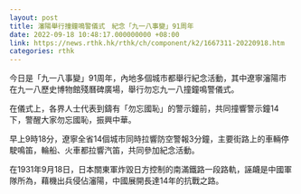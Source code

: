 ```yaml
---
layout: post
title: 瀋陽舉行撞鐘鳴警儀式　紀念「九一八事變」91周年
date: 2022-09-18 10:48:17.000000000 +08:00
link: https://news.rthk.hk/rthk/ch/component/k2/1667311-20220918.htm
categories: rthk
---
```


今日是「九一八事變」91周年，內地多個城市都舉行紀念活動，其中遼寧瀋陽市在九一八歷史博物館殘曆碑廣場，舉行勿忘九一八撞鐘鳴警儀式。

在儀式上，各界人士代表到鑄有「勿忘國恥」的警示鐘前，共同撞響警示鐘14下，警醒大家勿忘國恥，振興中華。

早上9時18分，遼寧全省14個城市同時拉響防空警報3分鐘，主要街路上的車輛停駛鳴笛，輪船、火車都拉響汽笛，共同參加紀念活動。

在1931年9月18日，日本關東軍炸毀日方控制的南滿鐵路一段路軌，誣衊是中國軍隊所為，藉機出兵侵佔瀋陽，中國展開長達14年的抗戰之路。
